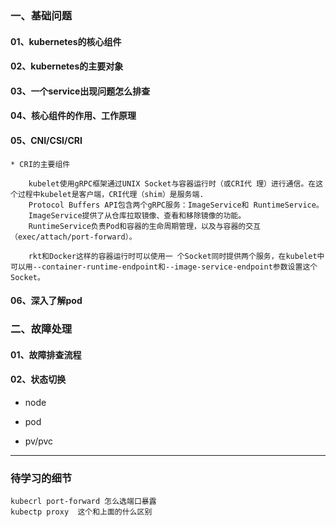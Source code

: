 ### 一、基础问题

#### 01、kubernetes的核心组件

#### 02、kubernetes的主要对象

#### 03、一个service出现问题怎么排查

#### 04、核心组件的作用、工作原理

#### 05、CNI/CSI/CRI

	* CRI的主要组件

```
	kubelet使用gRPC框架通过UNIX Socket与容器运行时（或CRI代 理）进行通信。在这个过程中kubelet是客户端，CRI代理（shim）是服务端.
	Protocol Buffers API包含两个gRPC服务：ImageService和 RuntimeService。 
	ImageService提供了从仓库拉取镜像、查看和移除镜像的功能。 
	RuntimeService负责Pod和容器的生命周期管理，以及与容器的交互 （exec/attach/port-forward）。
	
	rkt和Docker这样的容器运行时可以使用一 个Socket同时提供两个服务，在kubelet中可以用--container-runtime-endpoint和--image-service-endpoint参数设置这个Socket。
```

#### 06、深入了解pod

### 二、故障处理

#### 01、故障排查流程

#### 02、状态切换

   * node

   * pod

   * pv/pvc

     

-----

### 待学习的细节

```
kubecrl port-forward 怎么选端口暴露
kubectp proxy  这个和上面的什么区别
```







